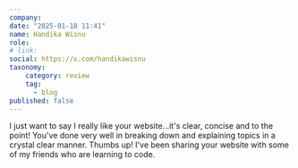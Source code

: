 ```yaml
---
company: 
date: "2025-01-18 11:41"
name: Handika Wisnu
role: 
# link:
social: https://x.com/handikawisnu
taxonomy:
    category: review
    tag:
      - blog
published: false
---
```


I just want to say I really like your website...it's clear, concise and to the point! You've done very well in breaking down and explaining topics in a crystal clear manner. Thumbs up!
I've been sharing your website with some of my friends who are learning to code.
